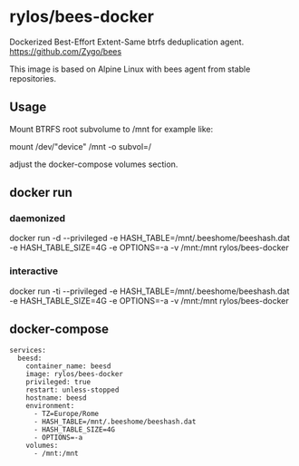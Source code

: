 # rylos/bees-docker

Dockerized Best-Effort Extent-Same btrfs deduplication agent.
https://github.com/Zygo/bees

This image is based on Alpine Linux with bees agent from stable repositories. 

## Usage

Mount BTRFS root subvolume to /mnt for example like: 

mount /dev/"device" /mnt -o subvol=/

adjust the docker-compose volumes section. 

## docker run

### daemonized
docker run -d --privileged -e HASH_TABLE=/mnt/.beeshome/beeshash.dat -e HASH_TABLE_SIZE=4G -e OPTIONS=-a -v /mnt:/mnt rylos/bees-docker

### interactive
docker run -ti --privileged -e HASH_TABLE=/mnt/.beeshome/beeshash.dat -e HASH_TABLE_SIZE=4G -e OPTIONS=-a -v /mnt:/mnt rylos/bees-docker

## docker-compose
```version: '3.3'
services:
  beesd:
    container_name: beesd
    image: rylos/bees-docker
    privileged: true
    restart: unless-stopped
    hostname: beesd
    environment:
      - TZ=Europe/Rome
      - HASH_TABLE=/mnt/.beeshome/beeshash.dat
      - HASH_TABLE_SIZE=4G
      - OPTIONS=-a
    volumes:
      - /mnt:/mnt
```
